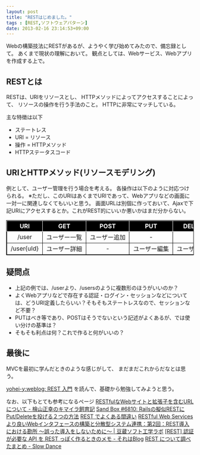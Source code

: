 ```yaml
---
layout: post
title: "RESTはじめました。"
tags : [REST,ソフトウェアパターン]
date: 2013-02-16 23:14:53+09:00
---
```



<style type="text/css">
<!--
table {
  border-collapse:collapse;
  border:1px solid black;
}
table th {
  width:100px;
  border:1px solid white;
  background:black;
  color:white;
}

table td {
  width:100px;
  border:1px solid black;
  padding-left:10px;
  padding-right:10px;
  white-space:nowrap;
}

-->
</style>



Webの構築技法にRESTがあるが、ようやく学び始めてみたので、備忘録として。
あくまで現状の理解において。
観点としては、Webサービス、Webアプリを作成する上で。

## RESTとは

RESTは、URIをリソースとし、
HTTPメソッドによってアクセスすることによって、
リソースの操作を行う手法のこと。
HTTPに非常にマッチしている。


主な特徴は以下

* ステートレス
* URI = リソース
* 操作 = HTTPメソッド
* HTTPステータスコード


## URIとHTTPメソッド(リソースモデリング)

例として、ユーザー管理を行う場合を考える。
各操作は以下のように対応つけられる。
※ただし、このURIはあくまでURIであって、Webアプリなどの画面に一対一に関連しなくてもいいと思う。
 画面URLは別個に作っておいて、Ajaxで下記URIにアクセスするとか。これがREST的にいいか悪いかはまだ分からない。

| URI        | GET          | POST         | PUT          | DELETE       |
|:----------:|:------------:|:------------:|:------------:|:------------:|
| /user      | ユーザー一覧 | ユーザー追加 | -            | -            |
| /user{uId} | ユーザー詳細 | -            | ユーザー編集 | ユーザー削除 |



## 疑問点

* 上記の例では、/userより、/usersのように複数形のほうがいいのか？
* よくWebアプリなどで存在する認証・ログイン・セッションなどについては、どうURI定義したらいい？そもそもステートレスなので、セッションなど不要？
* PUTはべき等であり、POSTはそうでないという記述がよくあるが、では使い分けの基準は？
* そもそも利点は何？これで作ると何がいいの？

## 最後に

MVCを最初に学んだときのような感じがして、 
まだまだこれからだなとは思う。

[yohei-y:weblog: REST 入門](http://yohei-y.blogspot.jp/2005/04/rest_23.html)
を読んで、基礎から勉強してみようと思う。

なお、以下もとても参考になるページ
[RESTfulなWebサイトと拡張子を含むURLについて - 檜山正幸のキマイラ飼育記](http://d.hatena.ne.jp/m-hiyama/20100120/1263953482)
[Sand Box #6810: Railsの擬似RESTにPut/Deleteを投げる２つの方法](http://sandbox-6810.blogspot.jp/2011/11/railsrestputdelete.html)
[REST でよくある間違い](http://www.geocities.jp/yamamotoyohei/rest/mistakes.html)
[RESTful Web Services より良いWebインタフェースの構築と分散型システム連携：第2回：REST導入における勘所 ～誤った導入をしないために～ | 豆蔵ソフト工学ラボ](http://labo.mamezou.com/special/sp_013/sp_013_002.html)
[\[REST\] 認証が必要な API を REST っぽく作るときのメモ - それはBlog](http://hamasyou.com/blog/archives/000392)
[REST について調べたまとめ - Slow Dance](http://d.hatena.ne.jp/LukeSilvia/20091025/p1)




